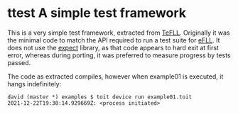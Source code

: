 # ttest A simple test framework

This is a very simple test framework, extracted from [TeFLL](https://github.com/davidg238/fuzzy_logic).  Originally it was the minimal code to match the API required to run a test suite for [eFLL](https://github.com/zerokol/eFLL).  It does not use the [expect](https://libs.toit.io/expect/library-summary) library, as that code appears to hard exit at first error, whereas during porting, it was preferred to measure progress by tests passed.

The code as extracted compiles, however when example01 is executed, it hangs indefinitely:
```
david (master *) examples $ toit device run example01.toit
2021-12-22T19:38:14.929669Z: <process initiated>

```